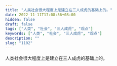 ```yaml
---
title: "人类社会很大程度上是建立在三人成虎的基础上的。"
date: 2022-11-11T17:08:56+08:00
hidden: false
draft: false
tags: ["人类", "社会", "三人成虎", "观点"]
keywords: ["人类", "社会", "三人成虎", "观点"]
description: ""
slug: "1102"
---
```


人类社会很大程度上是建立在三人成虎的基础上的。
